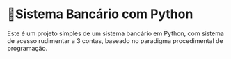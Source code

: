 # 🏦Sistema Bancário com Python

Este é um projeto simples de um sistema bancário em Python, com sistema de acesso rudimentar a 3 contas, baseado no paradigma procedimental de programação.
